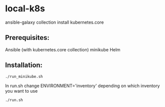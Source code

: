# local-k8s

ansible-galaxy collection install kubernetes.core

## Prerequisites:

Ansible (with kubernetes.core collection)
minikube
Helm

## Installation:

```console
./run_minikube.sh
```
In run.sh change ENVIRONMENT='inventory' depending on which inventory you want to use

```console
./run.sh
```
